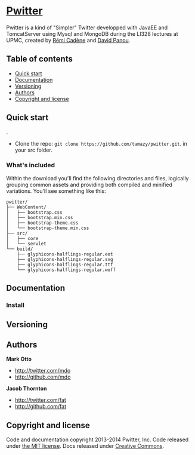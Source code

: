 # [Pwitter](http://getbootstrap.com)

Pwitter is a kind of "Simpler" Twitter developped with JavaEE and TomcatServer using Mysql and MongoDB during the LI328 lectures at UPMC, created by [Rémi Cadène](http://twitter.com/) and [David Panou](http://twitter.com/).

## Table of contents

 - [Quick start](#quick-start)
 - [Documentation](#documentation)
 - [Versioning](#versioning)
 - [Authors](#authors)
 - [Copyright and license](#copyright-and-license)

## Quick start
.
- Clone the repo: `git clone https://github.com/tamazy/pwitter.git`. in your src folder.

### What's included

Within the download you'll find the following directories and files, logically grouping common assets and providing both compiled and minified variations. You'll see something like this:

```
pwitter/
├── WebContent/
│   ├── bootstrap.css
│   ├── bootstrap.min.css
│   ├── bootstrap-theme.css
│   └── bootstrap-theme.min.css
├── src/
│   ├── core
│   └── servlet
└── build/
    ├── glyphicons-halflings-regular.eot
    ├── glyphicons-halflings-regular.svg
    ├── glyphicons-halflings-regular.ttf
    └── glyphicons-halflings-regular.woff
```



## Documentation


### Install


## Versioning


## Authors

**Mark Otto**

- <http://twitter.com/mdo>
- <http://github.com/mdo>

**Jacob Thornton**

- <http://twitter.com/fat>
- <http://github.com/fat>



## Copyright and license

Code and documentation copyright 2013-2014 Pwitter, Inc. Code released under [the MIT license](LICENSE). Docs released under [Creative Commons](docs/LICENSE).
